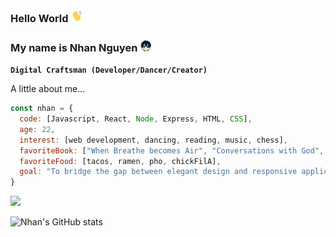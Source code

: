 ### Hello World <img src="waving.gif" width="20">

### My name is Nhan Nguyen <img src="littledude.gif" width="20">

**`Digital Craftsman (Developer/Dancer/Creator)`**

A little about me...
```javascript
const nhan = {
  code: [Javascript, React, Node, Express, HTML, CSS],
  age: 22,
  interest: [web development, dancing, reading, music, chess],
  favoriteBook: ["When Breathe becomes Air", "Conversations with God", "Sapiens", "The Courage to be Disliked"],
  favoriteFood: [tacos, ramen, pho, chickFilA],
  goal: "To bridge the gap between elegant design and responsive application."
}
```
<img src="codingdude.gif" width="500">


![Nhan's GitHub stats](https://github-readme-stats.vercel.app/api?username=nhanng19&show_icons=true&theme=github_dark)
